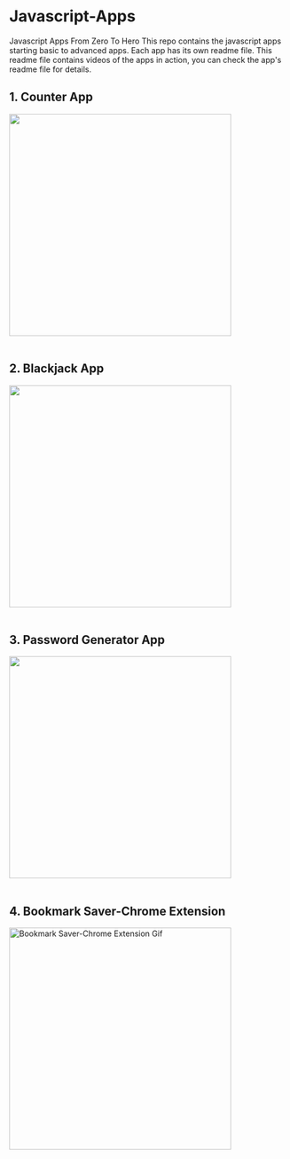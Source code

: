 # Javascript-Apps
Javascript Apps From Zero To Hero
This repo contains the javascript apps starting basic to advanced apps.
Each app has its own readme file. This readme file contains videos of the apps in action, you can check the app's readme file for details.

## 1. Counter App

  <img src="https://github.com/mehmettemizkan/Javascript-Apps/assets/56386597/fd9df878-5056-484d-8d96-c3d0847e2bd8" height="400px"><br><br>


## 2. Blackjack App
<img src="https://github.com/mehmettemizkan/Javascript-Apps/assets/56386597/5eed12a8-ae4f-4357-b80b-5b94c574a07a" height="400px"><br><br>

## 3. Password Generator App
<img src="https://github.com/mehmettemizkan/Javascript-Apps/assets/56386597/91b8db1e-0a15-4893-81d7-126ff646be08" height="400px"><br><br>

## 4. Bookmark Saver-Chrome Extension
<img src="https://github.com/mehmettemizkan/Javascript-Apps/assets/56386597/5b75e46a-ee04-4be0-80d2-d721a70b772e" height="400px" alt='Bookmark Saver-Chrome Extension Gif'><br><br>

